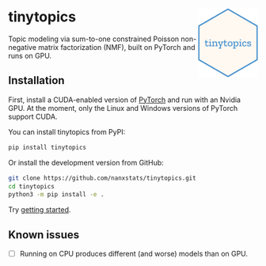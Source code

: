 # tinytopics <img src="docs/assets/logo.png" align="right" width="120" />

Topic modeling via sum-to-one constrained Poisson non-negative
matrix factorization (NMF), built on PyTorch and runs on GPU.

## Installation

First, install a CUDA-enabled version of
[PyTorch](https://pytorch.org/get-started/locally/) and run with an Nvidia GPU.
At the moment, only the Linux and Windows versions of PyTorch support CUDA.

You can install tinytopics from PyPI:

```bash
pip install tinytopics
```

Or install the development version from GitHub:

```bash
git clone https://github.com/nanxstats/tinytopics.git
cd tinytopics
python3 -m pip install -e .
```

Try [getting started](articles/get-started.md).

## Known issues

- [ ] Running on CPU produces different (and worse) models than on GPU.
